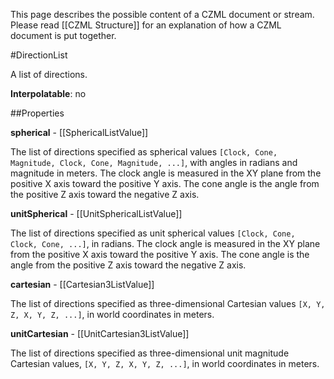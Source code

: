 This page describes the possible content of a CZML document or stream.  Please read [[CZML Structure]] for an explanation of how a CZML document is put together.

#DirectionList

A list of directions.

**Interpolatable**: no

##Properties

**spherical** - [[SphericalListValue]]

The list of directions specified as spherical values `[Clock, Cone, Magnitude, Clock, Cone, Magnitude, ...]`, with angles in radians and magnitude in meters.  The clock angle is measured in the XY plane from the positive X axis toward the positive Y axis.  The cone angle is the angle from the positive Z axis toward the negative Z axis.


**unitSpherical** - [[UnitSphericalListValue]]

The list of directions specified as unit spherical values `[Clock, Cone, Clock, Cone, ...]`, in radians.  The clock angle is measured in the XY plane from the positive X axis toward the positive Y axis.  The cone angle is the angle from the positive Z axis toward the negative Z axis.


**cartesian** - [[Cartesian3ListValue]]

The list of directions specified as three-dimensional Cartesian values `[X, Y, Z, X, Y, Z, ...]`, in world coordinates in meters.


**unitCartesian** - [[UnitCartesian3ListValue]]

The list of directions specified as three-dimensional unit magnitude Cartesian values, `[X, Y, Z, X, Y, Z, ...]`, in world coordinates in meters.



